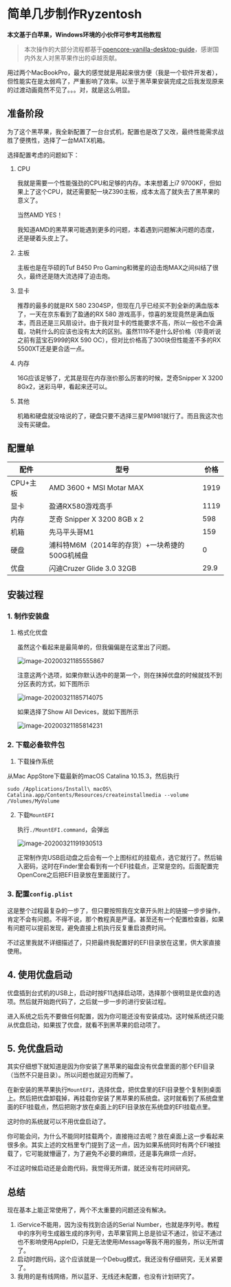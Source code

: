 # 简单几步制作Ryzentosh

**本文基于白苹果，Windows环境的小伙伴可参考其他教程**

> 本次操作的大部分流程都基于[opencore-vanilla-desktop-guide](https://khronokernel-2.gitbook.io/opencore-vanilla-desktop-guide/)，感谢国内外友人对黑苹果作出的卓越贡献。

用过两个MacBookPro，最大的感觉就是用起来很方便（我是一个软件开发者），但性能实在是太弱鸡了，严重影响了效率。以至于黑苹果安装完成之后我发现原来的过渡动画竟然不见了。。。对，就是这么明显。



## 准备阶段

为了这个黑苹果，我全新配置了一台台式机，配置也是改了又改，最终性能需求战胜了便携性，选择了一台MATX机箱。

选择配置考虑的问题如下：

1. CPU

   我就是需要一个性能强劲的CPU和足够的内存。本来想着上i7 9700KF，但如果上了这个CPU，就还需要配一块Z390主板，成本太高了就失去了黑苹果的意义了。

   当然AMD YES！

   我知道AMD的黑苹果可能遇到更多的问题，本着遇到问题解决问题的态度，还是硬着头皮上了。

2. 主板

   主板也是在华硕的Tuf B450 Pro Gaming和微星的迫击炮MAX之间纠结了很久，最终还是随大流选择了迫击炮。

3. 显卡

   推荐的最多的就是RX 580 2304SP，但现在几乎已经买不到全新的满血版本了，一天在京东看到了盈通的RX 580 游戏高手，惊喜的发现竟然是满血版本，而且还是三风扇设计。由于我对显卡的性能要求不高，所以一般也不会满载，功耗什么的应该也没有太大的区别。虽然1119不是什么好价格（毕竟听说之前有蓝宝石999的RX 590 OC），但对比价格高了300块但性能差不多的RX  5500XT还是更合适一点。

4. 内存

   16G应该足够了，尤其是现在内存涨价那么厉害的时候，芝奇Snipper X 3200 8Gx2，迷彩马甲，看起来还可以。

5. 其他

   机箱和硬盘就没啥说的了，硬盘只要不选择三星PM981就行了。而且我这次也没有买硬盘。

## 配置单

| 配件     | 型号                                           | 价格 |
| -------- | ---------------------------------------------- | ---- |
| CPU+主板 | AMD 3600 + MSI Motar MAX                       | 1919 |
| 显卡     | 盈通RX580游戏高手                              | 1119 |
| 内存     | 芝奇 Snipper X 3200 8GB x 2                    | 598  |
| 机箱     | 先马平头哥M1                                   | 159  |
| 硬盘     | 浦科特M6M（2014年的存货）+一块希捷的500G机械盘 | 0    |
| 优盘     | 闪迪Cruzer Glide 3.0 32GB                      | 29.9 |

## 安装过程

### 1. 制作安装盘

1. 格式化优盘

   虽然这个看起来是最简单的，但我偏偏是在这里出了问题。

   ![image-20200321185555867](https://raw.githubusercontent.com/lovelock/images/master/imgimage-20200321185555867.png)

   注意这两个选项，如果你默认选中的是第一个，则在抹掉优盘的时候就找不到分区表的方式，如下图所示

   ![image-20200321185714075](https://raw.githubusercontent.com/lovelock/images/master/imgimage-20200321185714075.png)

   如果选择了Show All Devices，就如下图所示

   ![image-20200321185814231](https://raw.githubusercontent.com/lovelock/images/master/imgimage-20200321185814231.png)

   

### 2. 下载必备软件包

1. 下载操作系统

从Mac AppStore下载最新的macOS Catalina 10.15.3，然后执行

```
sudo /Applications/Install\ macOS\ Catalina.app/Contents/Resources/createinstallmedia --volume /Volumes/MyVolume
```

2. 下载`MountEFI`

   执行`./MountEFI.command`，会弹出

   ![image-20200321191930513](https://raw.githubusercontent.com/lovelock/images/master/imgimage-20200321191930513.png)

   正常制作完USB启动盘之后会有一个上图标红的挂载点，选它就行了。然后输入密码，这时在Finder里会看到有一个EFI挂载点，正常是空的。后面配置完OpenCore之后把EFI目录放在里面就行了。

### 3. 配置`config.plist`

这是整个过程最复杂的一步了，但只要按照我在文章开头附上的链接一步步操作，肯定不会有问题。不得不说，那个教程真是严谨。甚至还有一个配置检查器，如果有问题可以提前发现，避免直接上机执行反复重启浪费时间。

不过这里我就不详细描述了，只把最终我配置好的EFI目录放在这里，供大家直接使用。

## 4. 使用优盘启动

优盘插到台式机的USB上，启动时按F11选择启动项，选择那个很明显是优盘的选项。然后就开始跑代码了，之后就一步一步的进行安装过程。

进入系统之后先不要做任何配置，因为你可能还没有安装成功。这时候系统还只能从优盘启动，如果拔了优盘，就看不到黑苹果的启动项了。

## 5. 免优盘启动

其实仔细想下就知道是因为你安装了黑苹果的磁盘没有优盘里面的那个EFI目录（当然不只是目录）。所以问题也就迎刃而解了。

在新安装的黑苹果执行`MountEFI`，选择优盘，把优盘里的EFI目录整个复制到桌面上。然后把优盘卸载掉，再挂载你安装了黑苹果的系统盘。这时就看到了系统盘里面的EFI挂载点，然后把刚才放在桌面上的EFI目录放在系统盘的EFI挂载点里。

这时你的系统就可以不用优盘启动了。

你可能会问，为什么不能同时挂载两个，直接拖过去呢？放在桌面上这一步看起来很多余。其实上述的文档里专门提到了这一点，因为如果系统同时有两个EFI被挂载了，它可能就懵逼了，为了避免不必要的麻烦，还是事先麻烦一点好。

不过这时候启动还是会跑代码，我觉得无所谓，就还没有花时间研究。

## 总结

现在基本上能正常使用了，两个不太重要的问题还没有解决。

1. iService不能用，因为没有找到合适的Serial Number，也就是序列号。教程中的序列号生成器生成的序列号，去苹果官网上总是验证不通过，验证不通过也不影响使用AppleID，只是无法使用iMessage等我不用的服务，所以无所谓了。
2. 启动时跑代码，这个应该就是一个Debug模式，我还没有仔细研究，无关紧要了。
3. 我用的是有线网络，所以蓝牙、无线还未配置，也没有计划研究了。



